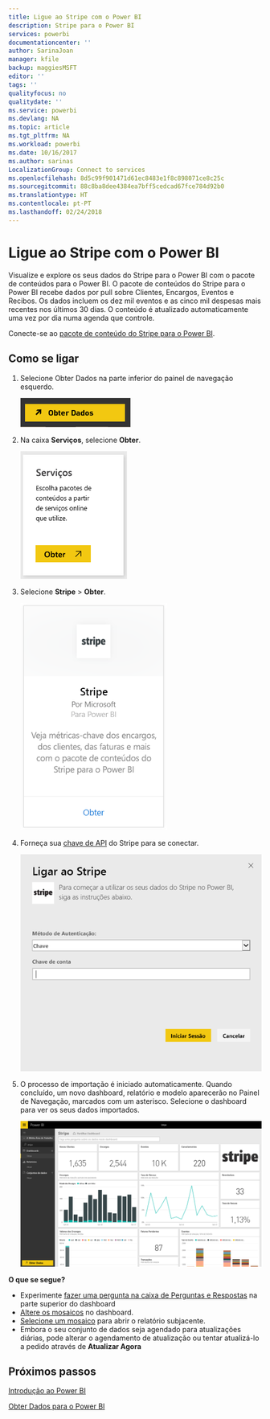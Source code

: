 ```yaml
---
title: Ligue ao Stripe com o Power BI
description: Stripe para o Power BI
services: powerbi
documentationcenter: ''
author: SarinaJoan
manager: kfile
backup: maggiesMSFT
editor: ''
tags: ''
qualityfocus: no
qualitydate: ''
ms.service: powerbi
ms.devlang: NA
ms.topic: article
ms.tgt_pltfrm: NA
ms.workload: powerbi
ms.date: 10/16/2017
ms.author: sarinas
LocalizationGroup: Connect to services
ms.openlocfilehash: 8d5c99f901471d61ec8483e1f8c898071ce8c25c
ms.sourcegitcommit: 88c8ba8dee4384ea7bff5cedcad67fce784d92b0
ms.translationtype: HT
ms.contentlocale: pt-PT
ms.lasthandoff: 02/24/2018
---
```

# <a name="connect-to-stripe-with-power-bi"></a>Ligue ao Stripe com o Power BI
Visualize e explore os seus dados do Stripe para o Power BI com o pacote de conteúdos para o Power BI. O pacote de conteúdos do Stripe para o Power BI recebe dados por pull sobre Clientes, Encargos, Eventos e Recibos. Os dados incluem os dez mil eventos e as cinco mil despesas mais recentes nos últimos 30 dias. O conteúdo é atualizado automaticamente uma vez por dia numa agenda que controle. 

Conecte-se ao [pacote de conteúdo do Stripe para o Power BI](https://app.powerbi.com/getdata/services/stripe).

## <a name="how-to-connect"></a>Como se ligar
1. Selecione Obter Dados na parte inferior do painel de navegação esquerdo.  
   
    ![](media/service-connect-to-stripe/getdata.png)
2. Na caixa **Serviços**, selecione **Obter**.  
   
    ![](media/service-connect-to-stripe/services.png)  
3. Selecione **Stripe** &gt; **Obter**.  
   
    ![](media/service-connect-to-stripe/stripe.png)  
4. Forneça sua [chave de API](https://dashboard.stripe.com/account/apikeys) do Stripe para se conectar.  
   
    ![](media/service-connect-to-stripe/creds.png)
5. O processo de importação é iniciado automaticamente. Quando concluído, um novo dashboard, relatório e modelo aparecerão no Painel de Navegação, marcados com um asterisco. Selecione o dashboard para ver os seus dados importados.
   
    ![](media/service-connect-to-stripe/dashboard.png)

**O que se segue?**

* Experimente [fazer uma pergunta na caixa de Perguntas e Respostas](power-bi-q-and-a.md) na parte superior do dashboard
* [Altere os mosaicos](service-dashboard-edit-tile.md) no dashboard.
* [Selecione um mosaico](service-dashboard-tiles.md) para abrir o relatório subjacente.
* Embora o seu conjunto de dados seja agendado para atualizações diárias, pode alterar o agendamento de atualização ou tentar atualizá-lo a pedido através de **Atualizar Agora**

## <a name="next-steps"></a>Próximos passos
[Introdução ao Power BI](service-get-started.md)

[Obter Dados para o Power BI](service-get-data.md)


